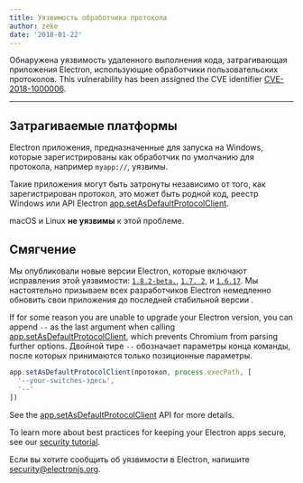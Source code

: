```yaml
---
title: Уязвимость обработчика протокола
author: zeke
date: '2018-01-22'
---
```


Обнаружена уязвимость удаленного выполнения кода, затрагивающая приложения Electron, использующие обработчики пользовательских протоколов. This vulnerability has been assigned the CVE identifier [CVE-2018-1000006][].

---

## Затрагиваемые платформы

Electron приложения, предназначенные для запуска на Windows, которые зарегистрированы как обработчик по умолчанию для протокола, например `myapp://`, уязвимы.

Такие приложения могут быть затронуты независимо от того, как зарегистрирован протокол, это может быть родной код, реестр Windows или API Electron [app.setAsDefaultProtocolClient][].

macOS и Linux **не уязвимы** к этой проблеме.

## Смягчение

Мы опубликовали новые версии Electron, которые включают исправления этой уязвимости: [`1.8.2-beta.`](https://github.com/electron/electron/releases/tag/v1.8.2-beta.5), [`1.7. 2`](https://github.com/electron/electron/releases/tag/v1.7.12), и [`1.6.17`](https://github.com/electron/electron/releases/tag/v2.6.17). Мы настоятельно призываем всех разработчиков Electron немедленно обновить свои приложения до последней стабильной версии .

If for some reason you are unable to upgrade your Electron version, you can append `--` as the last argument when calling [app.setAsDefaultProtocolClient][], which prevents Chromium from parsing further options. Двойной тире `--` обозначает параметры конца команды, после которых принимаются только позиционные параметры.

```js
app.setAsDefaultProtocolClient(протокол, process.execPath, [
  '--your-switches-здесь',
  '--'
])
```

See the [app.setAsDefaultProtocolClient][] API for more details.

To learn more about best practices for keeping your Electron apps secure, see our [security tutorial][].

Если вы хотите сообщить об уязвимости в Electron, напишите security@electronjs.org.

[security tutorial]: https://electronjs.org/docs/tutorial/security
[app.setAsDefaultProtocolClient]: https://electronjs.org/docs/api/app#appsetasdefaultprotocolclientprotocol-path-args-macos-windows
[CVE-2018-1000006]: https://cve.mitre.org/cgi-bin/cvename.cgi?name=CVE-2018-1000006
